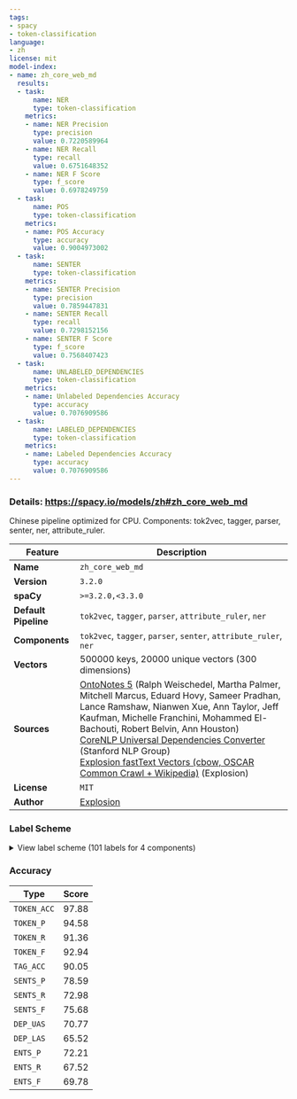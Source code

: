 ```yaml
---
tags:
- spacy
- token-classification
language:
- zh
license: mit
model-index:
- name: zh_core_web_md
  results:
  - task:
      name: NER
      type: token-classification
    metrics:
    - name: NER Precision
      type: precision
      value: 0.7220589964
    - name: NER Recall
      type: recall
      value: 0.6751648352
    - name: NER F Score
      type: f_score
      value: 0.6978249759
  - task:
      name: POS
      type: token-classification
    metrics:
    - name: POS Accuracy
      type: accuracy
      value: 0.9004973002
  - task:
      name: SENTER
      type: token-classification
    metrics:
    - name: SENTER Precision
      type: precision
      value: 0.7859447831
    - name: SENTER Recall
      type: recall
      value: 0.7298152156
    - name: SENTER F Score
      type: f_score
      value: 0.7568407423
  - task:
      name: UNLABELED_DEPENDENCIES
      type: token-classification
    metrics:
    - name: Unlabeled Dependencies Accuracy
      type: accuracy
      value: 0.7076909586
  - task:
      name: LABELED_DEPENDENCIES
      type: token-classification
    metrics:
    - name: Labeled Dependencies Accuracy
      type: accuracy
      value: 0.7076909586
---
```

### Details: https://spacy.io/models/zh#zh_core_web_md

Chinese pipeline optimized for CPU. Components: tok2vec, tagger, parser, senter, ner, attribute_ruler.

| Feature | Description |
| --- | --- |
| **Name** | `zh_core_web_md` |
| **Version** | `3.2.0` |
| **spaCy** | `>=3.2.0,<3.3.0` |
| **Default Pipeline** | `tok2vec`, `tagger`, `parser`, `attribute_ruler`, `ner` |
| **Components** | `tok2vec`, `tagger`, `parser`, `senter`, `attribute_ruler`, `ner` |
| **Vectors** | 500000 keys, 20000 unique vectors (300 dimensions) |
| **Sources** | [OntoNotes 5](https://catalog.ldc.upenn.edu/LDC2013T19) (Ralph Weischedel, Martha Palmer, Mitchell Marcus, Eduard Hovy, Sameer Pradhan, Lance Ramshaw, Nianwen Xue, Ann Taylor, Jeff Kaufman, Michelle Franchini, Mohammed El-Bachouti, Robert Belvin, Ann Houston)<br />[CoreNLP Universal Dependencies Converter](https://nlp.stanford.edu/software/stanford-dependencies.html) (Stanford NLP Group)<br />[Explosion fastText Vectors (cbow, OSCAR Common Crawl + Wikipedia)](https://spacy.io) (Explosion) |
| **License** | `MIT` |
| **Author** | [Explosion](https://explosion.ai) |

### Label Scheme

<details>

<summary>View label scheme (101 labels for 4 components)</summary>

| Component | Labels |
| --- | --- |
| **`tagger`** | `AD`, `AS`, `BA`, `CC`, `CD`, `CS`, `DEC`, `DEG`, `DER`, `DEV`, `DT`, `ETC`, `FW`, `IJ`, `INF`, `JJ`, `LB`, `LC`, `M`, `MSP`, `NN`, `NR`, `NT`, `OD`, `ON`, `P`, `PN`, `PU`, `SB`, `SP`, `URL`, `VA`, `VC`, `VE`, `VV`, `X` |
| **`parser`** | `ROOT`, `acl`, `advcl:loc`, `advmod`, `advmod:dvp`, `advmod:loc`, `advmod:rcomp`, `amod`, `amod:ordmod`, `appos`, `aux:asp`, `aux:ba`, `aux:modal`, `aux:prtmod`, `auxpass`, `case`, `cc`, `ccomp`, `compound:nn`, `compound:vc`, `conj`, `cop`, `dep`, `det`, `discourse`, `dobj`, `etc`, `mark`, `mark:clf`, `name`, `neg`, `nmod`, `nmod:assmod`, `nmod:poss`, `nmod:prep`, `nmod:range`, `nmod:tmod`, `nmod:topic`, `nsubj`, `nsubj:xsubj`, `nsubjpass`, `nummod`, `parataxis:prnmod`, `punct`, `xcomp` |
| **`senter`** | `I`, `S` |
| **`ner`** | `CARDINAL`, `DATE`, `EVENT`, `FAC`, `GPE`, `LANGUAGE`, `LAW`, `LOC`, `MONEY`, `NORP`, `ORDINAL`, `ORG`, `PERCENT`, `PERSON`, `PRODUCT`, `QUANTITY`, `TIME`, `WORK_OF_ART` |

</details>

### Accuracy

| Type | Score |
| --- | --- |
| `TOKEN_ACC` | 97.88 |
| `TOKEN_P` | 94.58 |
| `TOKEN_R` | 91.36 |
| `TOKEN_F` | 92.94 |
| `TAG_ACC` | 90.05 |
| `SENTS_P` | 78.59 |
| `SENTS_R` | 72.98 |
| `SENTS_F` | 75.68 |
| `DEP_UAS` | 70.77 |
| `DEP_LAS` | 65.52 |
| `ENTS_P` | 72.21 |
| `ENTS_R` | 67.52 |
| `ENTS_F` | 69.78 |